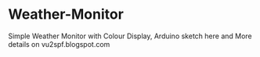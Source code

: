 # Weather-Monitor
Simple Weather Monitor with Colour Display, Arduino sketch here and 
More details on vu2spf.blogspot.com
